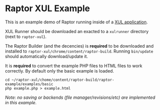 # Raptor XUL Example
This is an example demo of Raptor running inside of a [XUL application](https://developer.mozilla.org/en-US/docs/Mozilla/Projects/XULRunner).

XUL Runner should be downloaded an exacted to a `xulrunner` directory (next to `raptor-xul`). 

The Raptor Builder (and the decencies) is **required** to be downloaded and installed to `raptor-xul/chrome/content/raptor-build`. Running `bin/update` should automatically download/update it.

It is **required** to convert the example PHP files to HTML files to work correctly. By default only the basic example is loaded.

    cd ~/raptor-xul/chome/content/raptor-build/raptor-example/examples/basic
    php example.php > example.html

*Note: no saving or backends (file manager/revisions/etc) are implemented in this example.*
